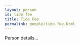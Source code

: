 ```yaml
---
layout: person
id: tide.fee
title: Tide Fee
permalink: people/tide.fee.html
---
```


Person details...